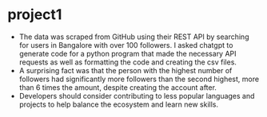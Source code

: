 # project1
- The data was scraped from GitHub using their REST API by searching for users in Bangalore with over 100 followers. I asked chatgpt to generate code for a python program that made the necessary API requests as well as formatting the code and creating the csv files.
- A surprising fact was that the person with the highest number of followers had significantly more followers than the second highest, more than 6 times the amount, despite creating the account after.
- Developers should consider contributing to less popular languages and projects to help balance the ecosystem and learn new skills.
